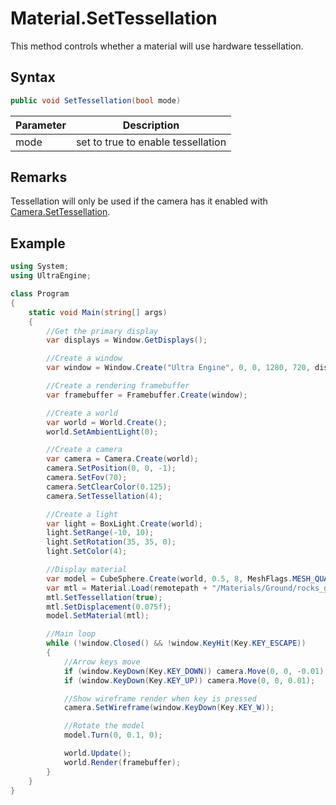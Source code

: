 # Material.SetTessellation

This method controls whether a material will use hardware tessellation.

## Syntax

```csharp
public void SetTessellation(bool mode)
```

| Parameter | Description |
|---|---|
| mode | set to true to enable tessellation |

## Remarks

Tessellation will only be used if the camera has it enabled with [Camera.SetTessellation](Camera_SetTessellation.md).

## Example

```csharp
using System;
using UltraEngine;

class Program
{
    static void Main(string[] args)
    {
        //Get the primary display
        var displays = Window.GetDisplays();

        //Create a window
        var window = Window.Create("Ultra Engine", 0, 0, 1280, 720, displays[0], WindowFlags.WINDOW_CENTER | WindowFlags.WINDOW_TITLEBAR);

        //Create a rendering framebuffer
        var framebuffer = Framebuffer.Create(window);

        //Create a world
        var world = World.Create();
        world.SetAmbientLight(0);

        //Create a camera
        var camera = Camera.Create(world);
        camera.SetPosition(0, 0, -1);
        camera.SetFov(70);
        camera.SetClearColor(0.125);
        camera.SetTessellation(4);

        //Create a light
        var light = BoxLight.Create(world);
        light.SetRange(-10, 10);
        light.SetRotation(35, 35, 0);
        light.SetColor(4);

        //Display material
        var model = CubeSphere.Create(world, 0.5, 8, MeshFlags.MESH_QUADS);
        var mtl = Material.Load(remotepath + "/Materials/Ground/rocks_ground_02.json");
        mtl.SetTessellation(true);
        mtl.SetDisplacement(0.075f);
        model.SetMaterial(mtl);

        //Main loop
        while (!window.Closed() && !window.KeyHit(Key.KEY_ESCAPE))
        {
            //Arrow keys move
            if (window.KeyDown(Key.KEY_DOWN)) camera.Move(0, 0, -0.01);
            if (window.KeyDown(Key.KEY_UP)) camera.Move(0, 0, 0.01);

            //Show wireframe render when key is pressed
            camera.SetWireframe(window.KeyDown(Key.KEY_W));

            //Rotate the model
            model.Turn(0, 0.1, 0);

            world.Update();
            world.Render(framebuffer);
        }
    }
}
```